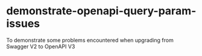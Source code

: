# demonstrate-openapi-query-param-issues
To demonstrate some problems encountered when upgrading from Swagger V2 to OpenAPI V3
